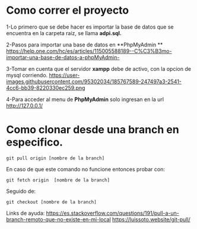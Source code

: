 # Como correr el proyecto

 1-Lo primero que se debe hacer es importar la base de datos que se
   encuentra en la carpeta raiz, se llama **adpi.sql.**
   
   2-Pasos para importar una base de datos en **PhpMyAdmin **
   https://help.one.com/hc/es/articles/115005588189--C%C3%B3mo-importar-una-base-de-datos-a-phpMyAdmin-
   
   3-Tomar en cuenta que el servidor **xampp** debe de activo, con la opcion
   de mysql corriendo.
   https://user-images.githubusercontent.com/95302034/185767589-247497a3-2541-4cc6-bb39-8220330ec259.png

   4-Para acceder al menu de **PhpMyAdmin** solo ingresan en la url http://127.0.0.1/
   
   
# Como clonar desde una branch en especifico.

    git pull origin [nombre de la branch]
    
En caso de que este comando no funcione entonces probar con:
	



    git fetch origin  [nombre de la branch]
	
Seguido de:

    git checkout [nombre de la branch]


Links de ayuda:
https://es.stackoverflow.com/questions/191/pull-a-un-branch-remoto-que-no-existe-en-mi-local
https://luissoto.website/git-pull/

